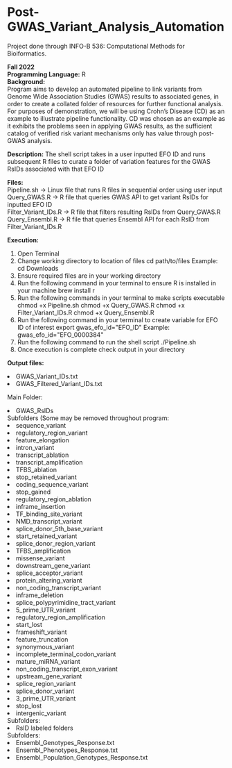 # Post-GWAS_Variant_Analysis_Automation
Project done through INFO-B 536: Computational Methods for Bioiformatics. 

**Fall 2022** <br/>
**Programming Language:** R <br/>
**Background:**<br/>
Program aims to develop an automated pipeline to link variants from Genome Wide Association Studies (GWAS) results to associated genes, in order to create a collated folder of resources for further functional analysis. For purposes of demonstration, we will be using Crohn’s Disease (CD) as an example to illustrate pipeline functionality. CD was chosen as an example as it exhibits the problems seen in applying GWAS results, as the sufficient catalog of verified risk variant mechanisms only has value through post-GWAS analysis. 

**Description:** The shell script takes in a user inputted EFO ID and runs subsequent R files to curate a folder of variation features for the GWAS RsIDs associated with that EFO ID

<b> Files: </b><br>
Pipeline.sh -> Linux file that runs R files in sequential order using user input <br>
Query_GWAS.R -> R file that queries GWAS API to get variant RsIDs for inputted EFO ID <br>
Filter_Variant_IDs.R -> R file that filters resulting RsIDs from Query_GWAS.R <br>
Query_Ensembl.R -> R file that queries Ensembl API for each RsID from Filter_Variant_IDs.R <br>

<b> Execution:</b>
1. Open Terminal
2. Change working directory to location of files
  	cd path/to/files
  	Example: cd Downloads
3. Ensure required files are in your working directory
4. Run the following command in your terminal to ensure R is installed in your machine
    brew install r
5. Run the following commands in your terminal to make scripts executable
  	chmod +x Pipeline.sh 
  	chmod +x Query_GWAS.R
  	chmod +x Filter_Variant_IDs.R 
  	chmod +x Query_Ensembl.R 
6. Run the following command in your terminal to create variable for EFO ID of interest
    export gwas_efo_id="EFO_ID"
    Example: gwas_efo_id="EFO_0000384"
7. Run the following command to run the shell script
    ./Pipeline.sh
8. Once execution is complete check output in your directory 

<b> Output files: </b><br>
<li>GWAS_Variant_IDs.txt<br>
<li>GWAS_Filtered_Variant_IDs.txt<br>

Main Folder: <br>
<li>GWAS_RsIDs<br>
Subfolders (Some may be removed throughout program: <br>
    <li> sequence_variant<br>
    <li> regulatory_region_variant<br>
    <li> feature_elongation<br>
    <li> intron_variant<br>
    <li> transcript_ablation<br>
    <li> transcript_amplification<br>
    <li> TFBS_ablation<br>
    <li> stop_retained_variant<br>
    <li> coding_sequence_variant<br>
    <li>stop_gained<br>
    <li>regulatory_region_ablation<br>
    <li>inframe_insertion<br>
    <li>TF_binding_site_variant<br>
    <li>NMD_transcript_variant<br>
    <li>splice_donor_5th_base_variant<br>
    <li>start_retained_variant<br>
    <li>splice_donor_region_variant<br>
    <li>TFBS_amplification<br>
    <li>missense_variant<br>
    <li>downstream_gene_variant<br>
    <li>splice_acceptor_variant<br>
    <li>protein_altering_variant<br>
    <li>non_coding_transcript_variant<br>
    <li>inframe_deletion<br>
    <li>splice_polypyrimidine_tract_variant<br>
    <li>5_prime_UTR_variant<br>
    <li>regulatory_region_amplification<br>
    <li>start_lost<br>
    <li>frameshift_variant<br>
    <li>feature_truncation<br>
    <li>synonymous_variant<br>
    <li>incomplete_terminal_codon_variant<br>
    <li>mature_miRNA_variant<br>
    <li>non_coding_transcript_exon_variant<br>
    <li>upstream_gene_variant<br>
    <li>splice_region_variant<br>
    <li>splice_donor_variant<br>
    <li>3_prime_UTR_variant<br>
    <li>stop_lost<br>
    <li>intergenic_variant<br>
    Subfolders:<br>
      <li>RsID labeled folders<br>
        Subfolders:<br>
          <li>Ensembl_Genotypes_Response.txt<br>
          <li>Ensembl_Phenotypes_Response.txt<br>
          <li>Ensembl_Population_Genotypes_Response.txt<br>
